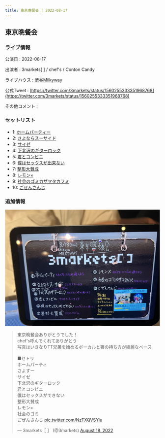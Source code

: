 ```yaml
---
title: 東京晩餐会 | 2022-08-17
---
```

## 東京晩餐会

### ライブ情報

公演日
:    2022-08-17

出演者
:    3markets[ ] / chef's / Conton Candy

ライブハウス
:    [渋谷Milkyway](livehouse010.html)

公式Tweet
:    [https://twitter.com/3markets/status/1560255333351968768](https://twitter.com/3markets/status/1560255333351968768)

その他コメント
:    

### セットリスト

*  1: [ホームパーティー](song011.html)
*  2: [さよならスーサイド](song013.html)
*  3: [サイゼ](song004.html)
*  4: [下北沢のギターロック](song015.html)
*  5: [君とコンビニ](song024.html)
*  6: [僕はセックスが出来ない](song006.html)
*  7: [整形大賛成](song005.html)
*  8: [レモン×](song003.html)
*  9: [社会のゴミカザマタカフミ](song002.html)
*  10: [ごぜんさんじ](song026.html)


### 追加情報


[![セトリ画像](images/031.jpg)](images/031.jpg)


<blockquote class="twitter-tweet"><p lang="ja" dir="ltr">東京晩餐会ありがとうでした！<br>chef&#39;s呼んでくれてありがとう<br>写真はいきなりTT兄弟を始めるボーカルと箸の持ち方が綺麗なベース<br><br>■セトリ<br>ホームパーティ<br>さよすー<br>サイゼ<br>下北沢のギターロック<br>君とコンビニ<br>僕はセックスができない<br>整形大賛成<br>レモン×<br>社会のゴミ<br>ごぜんさんじ <a href="https://t.co/NzTXQVSYiu">pic.twitter.com/NzTXQVSYiu</a></p>&mdash; 3markets［ ］ (@3markets) <a href="https://twitter.com/3markets/status/1560255333351968768?ref_src=twsrc%5Etfw">August 18, 2022</a></blockquote>
<script async src="https://platform.twitter.com/widgets.js" charset="utf-8"></script>



